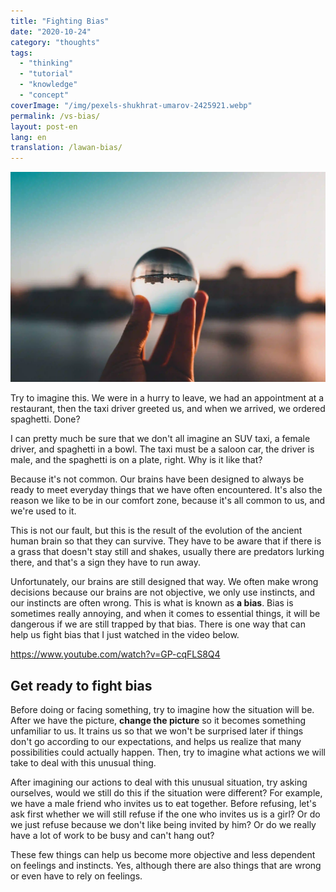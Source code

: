 ```yaml
---
title: "Fighting Bias"
date: "2020-10-24"
category: "thoughts"
tags:
  - "thinking"
  - "tutorial"
  - "knowledge"
  - "concept"
coverImage: "/img/pexels-shukhrat-umarov-2425921.webp"
permalink: /vs-bias/
layout: post-en
lang: en
translation: /lawan-bias/
---
```


![](/img/pexels-shukhrat-umarov-2425921.webp)

Try to imagine this. We were in a hurry to leave, we had an appointment at a restaurant, then the taxi driver greeted us, and when we arrived, we ordered spaghetti. Done?

I can pretty much be sure that we don't all imagine an SUV taxi, a female driver, and spaghetti in a bowl. The taxi must be a saloon car, the driver is male, and the spaghetti is on a plate, right. Why is it like that?

Because it's not common. Our brains have been designed to always be ready to meet everyday things that we have often encountered. It's also the reason we like to be in our comfort zone, because it's all common to us, and we're used to it.

This is not our fault, but this is the result of the evolution of the ancient human brain so that they can survive. They have to be aware that if there is a grass that doesn't stay still and shakes, usually there are predators lurking there, and that's a sign they have to run away.

Unfortunately, our brains are still designed that way. We often make wrong decisions because our brains are not objective, we only use instincts, and our instincts are often wrong. This is what is known as **a bias**. Bias is sometimes really annoying, and when it comes to essential things, it will be dangerous if we are still trapped by that bias. There is one way that can help us fight bias that I just watched in the video below.

https://www.youtube.com/watch?v=GP-cqFLS8Q4

## Get ready to fight bias

Before doing or facing something, try to imagine how the situation will be. After we have the picture, **change the picture** so it becomes something unfamiliar to us. It trains us so that we won't be surprised later if things don't go according to our expectations, and helps us realize that many possibilities could actually happen. Then, try to imagine what actions we will take to deal with this unusual thing.

After imagining our actions to deal with this unusual situation, try asking ourselves, would we still do this if the situation were different? For example, we have a male friend who invites us to eat together. Before refusing, let's ask first whether we will still refuse if the one who invites us is a girl? Or do we just refuse because we don't like being invited by him? Or do we really have a lot of work to be busy and can't hang out?

These few things can help us become more objective and less dependent on feelings and instincts. Yes, although there are also things that are wrong or even have to rely on feelings.
